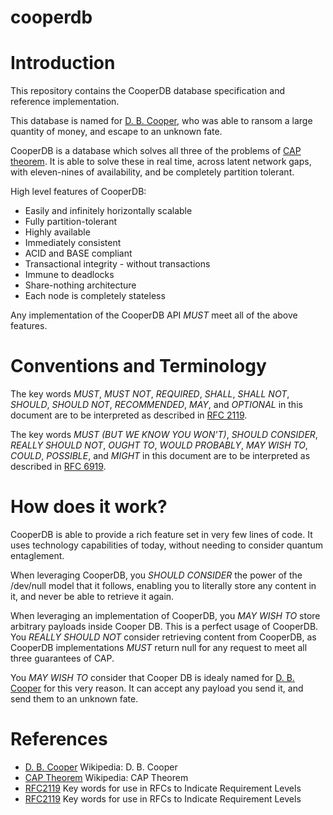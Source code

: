 # cooperdb


# Introduction

This repository contains the CooperDB database specification and reference implementation.

This database is named for [D. B. Cooper](#DBCooper), who was able to ransom a large quantity of money, and escape to an unknown fate.

CooperDB is a database which solves all three of the problems of [CAP theorem](#CAP). It is able to solve these in real time, across latent network gaps, with eleven-nines of availability, and be completely partition tolerant.

High level features of CooperDB:

* Easily and infinitely horizontally scalable
* Fully partition-tolerant
* Highly available
* Immediately consistent
* ACID and BASE compliant
* Transactional integrity - without transactions
* Immune to deadlocks
* Share-nothing architecture
* Each node is completely stateless

Any implementation of the CooperDB API _MUST_ meet all of the above features.

# Conventions and Terminology

The key words _MUST_, _MUST NOT_, _REQUIRED_, _SHALL_, _SHALL NOT_, _SHOULD_, _SHOULD NOT_, _RECOMMENDED_, _MAY_, and _OPTIONAL_ in this document are to be interpreted as described in [RFC 2119](#RFC2119).

The key words _MUST (BUT WE KNOW YOU WON'T)_, _SHOULD CONSIDER_, _REALLY SHOULD NOT_, _OUGHT TO_, _WOULD PROBABLY_, _MAY WISH TO_, _COULD_, _POSSIBLE_, and _MIGHT_ in this document are to be interpreted as described in [RFC 6919](#RFC6919).

# How does it work?

CooperDB is able to provide a rich feature set in very few lines of code. It uses technology capabilities of today, without needing to consider quantum entaglement.

When leveraging CooperDB, you _SHOULD CONSIDER_ the power of the /dev/null model that it follows, enabling you to literally store any content in it, and never be able to retrieve it again.

When leveraging an implementation of CooperDB, you _MAY WISH TO_ store arbitrary payloads inside Cooper DB. This is a perfect usage of CooperDB. You _REALLY SHOULD NOT_ consider retrieving content from CooperDB, as CooperDB implementations _MUST_ return null for any request to meet all three guarantees of CAP.

You _MAY WISH TO_ consider that Cooper DB is idealy named for [D. B. Cooper](#DBCooper) for this very reason. It can accept any payload you send it, and send them to an unknown fate.

# References

* <a id="DBCooper">[D. B. Cooper](https://en.wikipedia.org/wiki/D._B._Cooper) Wikipedia: D. B. Cooper </a>
* <a id="CAP">[CAP Theorem](https://en.wikipedia.org/wiki/CAP_theorem) Wikipedia: CAP Theorem </a>
* <a id="RFC2119">[RFC2119](https://tools.ietf.org/html/rfc2119) Key words for use in RFCs to Indicate Requirement Levels </a>
* <a id="RFC2119">[RFC2119](https://tools.ietf.org/html/rfc2119) Key words for use in RFCs to Indicate Requirement Levels </a>